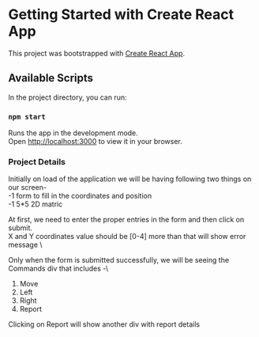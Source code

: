 # Getting Started with Create React App

This project was bootstrapped with [Create React App](https://github.com/facebook/create-react-app).

## Available Scripts

In the project directory, you can run:

### `npm start`

Runs the app in the development mode.\
Open [http://localhost:3000](http://localhost:3000) to view it in your browser.


### Project Details
Initially on load of the application we will be having following two things on our screen- \
    -1 form to fill in the coordinates and position \
    -1 5*5 2D matric 

At first, we need to enter the proper entries in the form and then click on submit.\
X and Y coordinates value should be [0-4] more than that will show error message \

Only when the form is submitted successfully, we will be seeing the Commands div that includes -\
1. Move
2. Left
3. Right
4. Report

Clicking on Report will show another div with report details